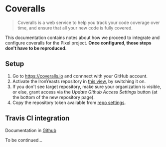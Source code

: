 # Coveralls

> Coveralls is a web service to help you track your code coverage over time, and
ensure that all your new code is fully covered.

This documentation contains notes about how we proceed to integrate and
configure coveralls for the Pixel project. **Once configured, those steps don't
have to be reproduced.**

## Setup

1. Go to https://coveralls.io and connnect with your GitHub account.
2. Activate the IronYeasts repository in [this view](https://coveralls.io/repos/new),
   by switching it on.
3. If you don't see target repository, make sure your organization is visible,
   or else, grant access via the *Update Github Access Settings* button (at the
   bottom of the new repository page).
4. Copy the repository token available from [repo
   settings](https://coveralls.io/github/thomasdenecker/IronYeasts/settings).

## Travis CI integration

Documentation in [Github](https://github.com/z4r/python-coveralls)

To be continued...
